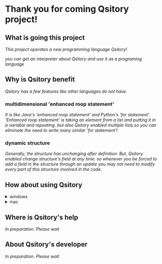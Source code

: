 # Thank you for coming Qsitory project!

## What is going this project

*This project operates a new programming language Qsitory!*

*you can get an interpreter about Qsitory and use it as a programing language*

## Why is Qsitory benefit

*Qsitory has a few features like other languages do not have.*

### multidimensional 'enhanced roop statement'

*It is like Java's 'enhanced roop statement' and Python's 'for statement'.
'Enhanced roop statement' is taking an element from a list and putting it in a variable and repeating. but also Qsitory enabled multiple lists.so you can eliminate the need to write many similar 'for statement'!*

### dynamic structure

*Generally, the structure has unchanging after definition. But, Qsitory enabled change structure's field at any time. so whenever you be forced to add a field in the structure through an update you may not need to modify every part of this structure involved in the code.*

## How about using Qsitory

<details>
<summary>windows</summary>

0. you should download their item before using Qsitory

#### download gnuWin32 and set PATH to use the 'make' command

https://gnuwin32.sourceforge.net/packages/make.htm

#### download OCaml64 to compile the Qsitory program

https://fdopen.github.io/opam-repository-mingw/installation/

#### download menhir to run the Qsitory parser

Cygwin64>>opam install menhir

1. Download the zip file and expand C: OCaml64/home/'username'...

2. open Cygwin64 Terminal

3. input their code

**code

cd 'to Qsitory-main path'

opam switch
  
make
   
qsitory -f ''your program's text file name''**

</details>

<details>
<summary>mac</summary>

0. you should download their item before using Qsitory

#### download Homebrew and set PATH to use the 'make' command

https://brew.sh/index_ja

#### download OCaml to compile the Qsitory program

Terminal>>brew install opam

#### download menhir to run the Qsitory parser

Terminal>>opam install menhir

1. Download the zip file and expand

2. Terminal

3. input their code

**code

cd 'to Qsitory-main path'
   
opam switch
  
make
   
qsitory -f 'your program's text file names'**

</details>

## Where is Qsitory's help

*In preparation. Please wait*

## About Qsitory's developer

*In preparation. Please wait*